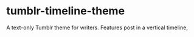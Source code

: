 # tumblr-timeline-theme
A text-only Tumblr theme for writers. Features post in a vertical timeline,
